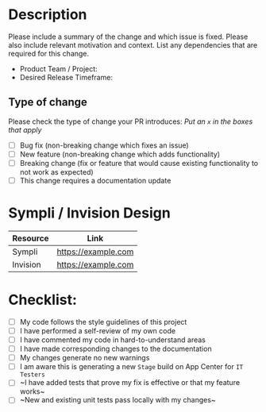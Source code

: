# Description

Please include a summary of the change and which issue is fixed. Please also include relevant motivation and context. List any dependencies that are required for this change.

- Product Team / Project:
- Desired Release Timeframe:

## Type of change

<!-- Please try to limit your pull request to one type, submit multiple pull requests if needed. -->

Please check the type of change your PR introduces:
_Put an `x` in the boxes that apply_
- [ ] Bug fix (non-breaking change which fixes an issue)
- [ ] New feature (non-breaking change which adds functionality)
- [ ] Breaking change (fix or feature that would cause existing functionality to not work as expected)
- [ ] This change requires a documentation update

# Sympli / Invision Design

| Resource      | Link                |
| ------------- |---------------------|
| Sympli        | https://example.com |
| Invision      | https://example.com |

# Checklist:

- [ ] My code follows the style guidelines of this project
- [ ] I have performed a self-review of my own code
- [ ] I have commented my code in hard-to-understand areas
- [ ] I have made corresponding changes to the documentation
- [ ] My changes generate no new warnings
- [ ] I am aware this is generating a new `Stage` build on App Center for `IT Testers`
- [ ] ~I have added tests that prove my fix is effective or that my feature works~
- [ ] ~New and existing unit tests pass locally with my changes~
